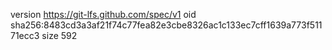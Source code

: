 version https://git-lfs.github.com/spec/v1
oid sha256:8483cd3a3af21f74c77fea82e3cbe8326ac1c133ec7cff1639a773f51171ecc3
size 592
